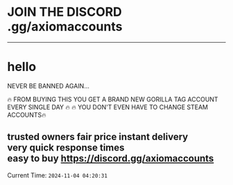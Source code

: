 # JOIN THE DISCORD .gg/axiomaccounts
-----------------------------------------
# hello
NEVER BE BANNED AGAIN...

🔥 FROM BUYING THIS YOU GET A BRAND NEW GORILLA TAG ACCOUNT EVERY SINGLE DAY 🔥 
🔥 YOU DON'T EVEN HAVE TO CHANGE STEAM ACCOUNTS🔥 

trusted owners 
fair price 
instant delivery  
very quick response times  
easy to buy 
https://discord.gg/axiomaccounts
------------------------------------------------
Current Time: `2024-11-04 04:20:31`

